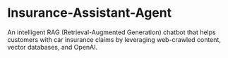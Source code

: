 # Insurance-Assistant-Agent
An intelligent RAG (Retrieval-Augmented Generation) chatbot that helps customers with car insurance claims by leveraging web-crawled content, vector databases, and OpenAI.
